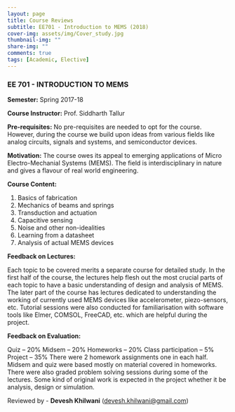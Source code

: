 ```yaml
---
layout: page
title: Course Reviews
subtitle: EE701 - Introduction to MEMS (2018)
cover-img: assets/img/Cover_study.jpg
thumbnail-img: ""
share-img: ""
comments: true
tags: [Academic, Elective]
---
```



### EE 701 - INTRODUCTION TO MEMS

**Semester:** Spring 2017-18

**Course Instructor:** Prof. Siddharth Tallur

**Pre-requisites:** No pre-requisites are needed to opt for the course. However, during the course we build upon ideas from various fields like analog circuits, signals and systems, and semiconductor devices.

**Motivation:** The course owes its appeal to emerging applications of Micro Electro-Mechanial Systems (MEMS). The field is interdisciplinary in nature and gives a flavour of real world engineering.

**Course Content:**

1. Basics of fabrication
2. Mechanics of beams and springs
3. Transduction and actuation
4. Capacitive sensing
5. Noise and other non-idealities
6. Learning from a datasheet
7. Analysis of actual MEMS devices

**Feedback on Lectures:**

Each topic to be covered merits a separate course for detailed study. In the first half of the course, the lectures help flesh out the most crucial parts of each topic to have a basic understanding of design and analysis of MEMS. The later part of the course has lectures dedicated to understanding the working of currently used MEMS devices like accelerometer, piezo-sensors, etc. Tutorial sessions were also conducted for familiarisation with software tools like Elmer, COMSOL, FreeCAD, etc. which are helpful during the project.

**Feedback on Evaluation:**

Quiz – 20%
Midsem – 20%
Homeworks – 20%
Class participation – 5%
Project – 35%
There were 2 homework assignments one in each half. Midsem and quiz were based mostly on material covered in homeworks. There were also graded problem solving sessions during some of the lectures. Some kind of original work is expected in the project whether it be analysis, design or simulation.

Reviewed by - **Devesh Khilwani** (devesh.khilwani@gmail.com)
